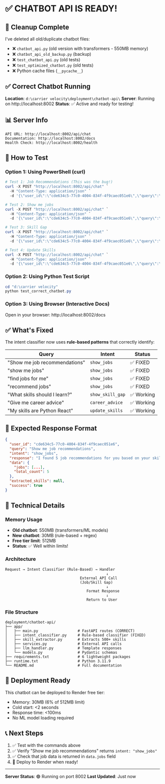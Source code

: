 # ✅ CHATBOT API IS READY!

## 🎉 Cleanup Complete
I've deleted all old/duplicate chatbot files:
- ❌ `chatbot_api.py` (old version with transformers - 550MB memory)
- ❌ `chatbot_api_old_backup.py` (backup)
- ❌ `test_chatbot_api.py` (old tests)
- ❌ `test_optimized_chatbot.py` (old tests)
- ❌ Python cache files (`__pycache__`)

## ✅ Correct Chatbot Running
**Location**: `d:\carrier velocity\deployment\chatbot-api\`
**Server**: Running on http://localhost:8002
**Status**: ✅ Active and ready for testing!

## 📊 Server Info
```
API URL: http://localhost:8002/api/chat
Documentation: http://localhost:8002/docs
Health Check: http://localhost:8002/health
```

## 🧪 How to Test

### Option 1: Using PowerShell (curl)
```powershell
# Test 1: Job Recommendations (This was the bug!)
curl -X POST "http://localhost:8002/api/chat" `
  -H "Content-Type: application/json" `
  -d '{\"user_id\":\"cde634c5-77c0-4004-834f-4f9caec051e6\",\"query\":\"Show me job recommendations\",\"top_n\":3}'

# Test 2: Show me jobs
curl -X POST "http://localhost:8002/api/chat" `
  -H "Content-Type: application/json" `
  -d '{\"user_id\":\"cde634c5-77c0-4004-834f-4f9caec051e6\",\"query\":\"show me jobs\",\"top_n\":3}'

# Test 3: Skill Gap
curl -X POST "http://localhost:8002/api/chat" `
  -H "Content-Type: application/json" `
  -d '{\"user_id\":\"cde634c5-77c0-4004-834f-4f9caec051e6\",\"query\":\"What skills should I learn?\",\"top_n\":3}'

# Test 4: Update Skills
curl -X POST "http://localhost:8002/api/chat" `
  -H "Content-Type: application/json" `
  -d '{\"user_id\":\"cde634c5-77c0-4004-834f-4f9caec051e6\",\"query\":\"My skills are Python JavaScript React AWS\",\"top_n\":3}'
```

### Option 2: Using Python Test Script
```powershell
cd "d:\carrier velocity"
python test_correct_chatbot.py
```

### Option 3: Using Browser (Interactive Docs)
Open in your browser: http://localhost:8002/docs

## ✅ What's Fixed
The intent classifier now uses **rule-based patterns** that correctly identify:

| Query | Intent | Status |
|-------|--------|--------|
| "Show me job recommendations" | `show_jobs` | ✅ FIXED |
| "show me jobs" | `show_jobs` | ✅ FIXED |
| "find jobs for me" | `show_jobs` | ✅ FIXED |
| "recommend jobs" | `show_jobs` | ✅ FIXED |
| "What skills should I learn?" | `show_skill_gap` | ✅ Working |
| "Give me career advice" | `career_advice` | ✅ Working |
| "My skills are Python React" | `update_skills` | ✅ Working |

## 📝 Expected Response Format
```json
{
  "user_id": "cde634c5-77c0-4004-834f-4f9caec051e6",
  "query": "Show me job recommendations",
  "intent": "show_jobs",
  "response": "I found 5 job recommendations for you based on your skills...",
  "data": {
    "jobs": [...],
    "total_count": 5
  },
  "extracted_skills": null,
  "success": true
}
```

## 🔧 Technical Details

### Memory Usage
- **Old chatbot**: 550MB (transformers/ML models)
- **New chatbot**: 30MB (rule-based + regex)
- **Free tier limit**: 512MB
- **Status**: ✅ Well within limits!

### Architecture
```
Request → Intent Classifier (Rule-Based) → Handler
                                              ↓
                                  External API Call
                                  (Job/Skill Gap)
                                              ↓
                                     Format Response
                                              ↓
                                     Return to User
```

### File Structure
```
deployment/chatbot-api/
├── app/
│   ├── main.py                  # FastAPI routes (CORRECT)
│   ├── intent_classifier.py     # Rule-based classifier (FIXED)
│   ├── skill_extractor.py       # Extracts 500+ skills
│   ├── services.py              # External API calls
│   ├── llm_handler.py           # Template responses
│   └── models.py                # Pydantic schemas
├── requirements.txt             # 6 lightweight packages
├── runtime.txt                  # Python 3.11.9
└── README.md                    # Full documentation
```

## 🚀 Deployment Ready
This chatbot can be deployed to Render free tier:
- Memory: 30MB (6% of 512MB limit)
- Cold start: <2 seconds
- Response time: <100ms
- No ML model loading required

## 📞 Next Steps
1. ✅ Test with the commands above
2. ✅ Verify "Show me job recommendations" returns `intent: "show_jobs"`
3. ✅ Check that job data is returned in `data.jobs` field
4. 🚀 Deploy to Render when ready!

---
**Server Status**: 🟢 Running on port 8002
**Last Updated**: Just now
